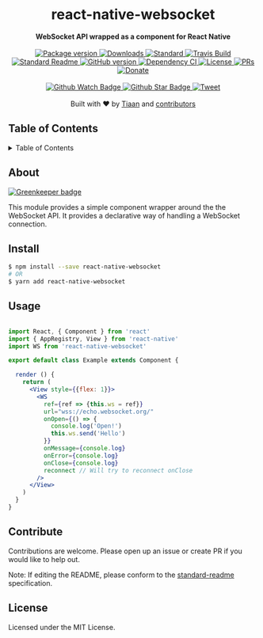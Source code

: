 <h1 align="center">react-native-websocket</h1>
<div align="center">
  <strong>WebSocket API wrapped as a component for React Native</strong>
</div>
<br>
<div align="center">
  <a href="https://npmjs.org/package/react-native-websocket">
    <img src="https://img.shields.io/npm/v/react-native-websocket.svg?style=flat-square" alt="Package version" />
  </a>
  <a href="https://npmjs.org/package/react-native-websocket">
  <img src="https://img.shields.io/npm/dm/react-native-websocket.svg?style=flat-square" alt="Downloads" />
  </a>
  <a href="https://github.com/feross/standard">
    <img src="https://img.shields.io/badge/code%20style-standard-brightgreen.svg?style=flat-square" alt="Standard" />
  </a>
  <a href="https://travis-ci.org/tiaanduplessis/react-native-websocket">
    <img src="https://img.shields.io/travis/tiaanduplessis/react-native-websocket.svg?style=flat-square" alt="Travis Build" />
  </a>
  <a href="https://github.com/RichardLitt/standard-readme)">
    <img src="https://img.shields.io/badge/standard--readme-OK-green.svg?style=flat-square" alt="Standard Readme" />
  </a>
  <a href="https://badge.fury.io/gh/tiaanduplessis%2Freact-native-websocket">
    <img src="https://badge.fury.io/gh/tiaanduplessis%2Freact-native-websocket.svg?style=flat-square" alt="GitHub version" />
  </a>
  <a href="https://dependencyci.com/github/tiaanduplessis/react-native-websocket">
    <img src="https://dependencyci.com/github/tiaanduplessis/react-native-websocket/badge?style=flat-square" alt="Dependency CI" />
  </a>
  <a href="https://github.com/tiaanduplessis/react-native-websocket/blob/master/LICENSE">
    <img src="https://img.shields.io/npm/l/react-native-websocket.svg?style=flat-square" alt="License" />
  </a>
  <a href="http://makeapullrequest.com">
    <img src="https://img.shields.io/badge/PRs-welcome-brightgreen.svg?style=flat-square" alt="PRs" />
  </a>
  <a href="https://www.paypal.me/tiaanduplessis/1">
    <img src="https://img.shields.io/badge/$-support-green.svg?style=flat-square" alt="Donate" />
  </a>
</div>
<br>
<div align="center">
  <a href="https://github.com/tiaanduplessis/react-native-websocket/watchers">
    <img src="https://img.shields.io/github/watchers/tiaanduplessis/react-native-websocket.svg?style=social" alt="Github Watch Badge" />
  </a>
  <a href="https://github.com/tiaanduplessis/react-native-websocket/stargazers">
    <img src="https://img.shields.io/github/stars/tiaanduplessis/react-native-websocket.svg?style=social" alt="Github Star Badge" />
  </a>
  <a href="https://twitter.com/intent/tweet?text=Check%20out%20react-native-websocket!%20https://github.com/tiaanduplessis/react-native-websocket%20%F0%9F%91%8D">
    <img src="https://img.shields.io/twitter/url/https/github.com/tiaanduplessis/react-native-websocket.svg?style=social" alt="Tweet" />
  </a>
</div>
<br>
<div align="center">
  Built with ❤︎ by <a href="tiaan.beer">Tiaan</a> and <a href="https://github.com/tiaanduplessis/react-native-websocket/graphs/contributors">contributors</a>
</div>

<h2>Table of Contents</h2>
<details>
  <summary>Table of Contents</summary>
  <li><a href="#about">About</a></li>
  <li><a href="#install">Install</a></li>
  <li><a href="#usage">Usage</a></li>
  <li><a href="#contribute">Contribute</a></li>
  <li><a href="#license">License</a></li>
</details>

## About

[![Greenkeeper badge](https://badges.greenkeeper.io/tiaanduplessis/react-native-websocket.svg)](https://greenkeeper.io/)

This module provides a simple component wrapper around the the WebSocket API. It provides a declarative way of handling a WebSocket connection.

## Install

```sh
$ npm install --save react-native-websocket
# OR
$ yarn add react-native-websocket
```

## Usage

```jsx

import React, { Component } from 'react'
import { AppRegistry, View } from 'react-native'
import WS from 'react-native-websocket'

export default class Example extends Component {

  render () {
    return (
      <View style={{flex: 1}}>
        <WS
          ref={ref => {this.ws = ref}}
          url="wss://echo.websocket.org/"
          onOpen={() => {
            console.log('Open!')
            this.ws.send('Hello')
          }}
          onMessage={console.log}
          onError={console.log}
          onClose={console.log}
          reconnect // Will try to reconnect onClose
        />
      </View>
    )
  }
}

```

## Contribute

Contributions are welcome. Please open up an issue or create PR if you would like to help out.

Note: If editing the README, please conform to the [standard-readme](https://github.com/RichardLitt/standard-readme) specification.

## License

Licensed under the MIT License.
